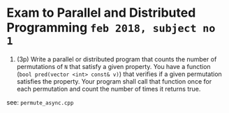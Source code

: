 # Exam to Parallel and Distributed Programming `feb 2018, subject no 1`

1. (3p) Write a parallel or distributed program that counts the number of permutations of `N` that satisfy a given property.
You have a function (`bool pred(vector <int> const& v)`) that
verifies if a given permutation satisfies the property.
Your program shall call that function once for each permutation
and count the number of times it returns true.

see: `permute_async.cpp`



